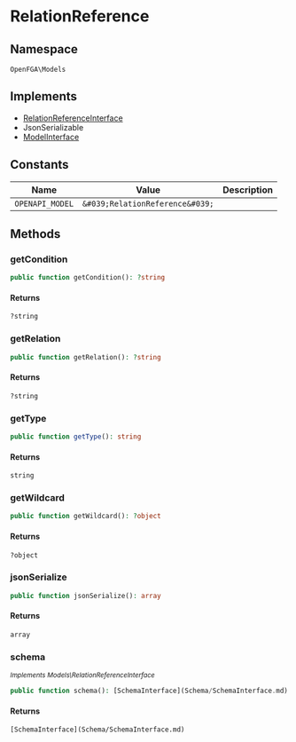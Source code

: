 # RelationReference


## Namespace
`OpenFGA\Models`

## Implements
* [RelationReferenceInterface](Models/RelationReferenceInterface.md)
* JsonSerializable
* [ModelInterface](Models/ModelInterface.md)

## Constants
| Name | Value | Description |
|------|-------|-------------|
| `OPENAPI_MODEL` | `&#039;RelationReference&#039;` |  |


## Methods
### getCondition


```php
public function getCondition(): ?string
```



#### Returns
`?string`

### getRelation


```php
public function getRelation(): ?string
```



#### Returns
`?string`

### getType


```php
public function getType(): string
```



#### Returns
`string`

### getWildcard


```php
public function getWildcard(): ?object
```



#### Returns
`?object`

### jsonSerialize


```php
public function jsonSerialize(): array
```



#### Returns
`array`

### schema

*<small>Implements Models\RelationReferenceInterface</small>*  

```php
public function schema(): [SchemaInterface](Schema/SchemaInterface.md)
```



#### Returns
`[SchemaInterface](Schema/SchemaInterface.md)`

